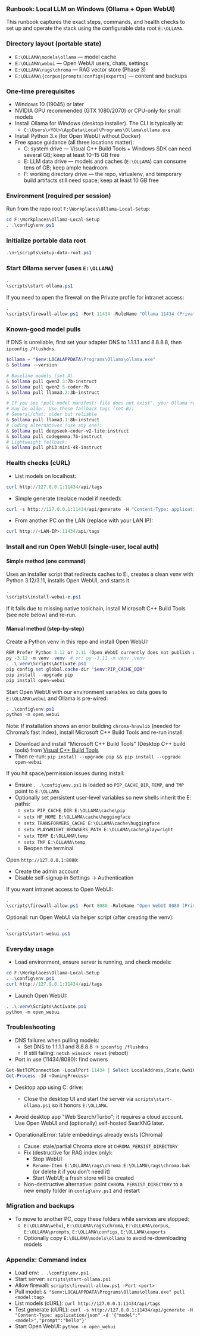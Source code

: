 ### Runbook: Local LLM on Windows (Ollama + Open WebUI)

This runbook captures the exact steps, commands, and health checks to set up and operate the stack using the configurable data root `E:\OLLAMA`.

### Directory layout (portable state)
- `E:\OLLAMA\models\ollama` — model cache
- `E:\OLLAMA\webui` — Open WebUI users, chats, settings
- `E:\OLLAMA\rags\chroma` — RAG vector store (Phase 3)
- `E:\OLLAMA\{corpus|prompts|configs|exports}` — content and backups

### One-time prerequisites
- Windows 10 (19045) or later
- NVIDIA GPU recommended (GTX 1080/2070) or CPU-only for small models
- Install Ollama for Windows (desktop installer). The CLI is typically at:
  - `C:\Users\<YOU>\AppData\Local\Programs\Ollama\ollama.exe`
- Install Python 3.x (for Open WebUI without Docker)
 - Free space guidance (all three locations matter):
   - C: system drive — Visual C++ Build Tools + Windows SDK can need several GB; keep at least 10–15 GB free
   - E: LLM data drive — models and caches (`E:\OLLAMA`) can consume tens of GB; keep ample headroom
   - F: working directory drive — the repo, virtualenv, and temporary build artifacts still need space; keep at least 10 GB free

### Environment (required per session)
Run from the repo root `F:\Workplaces\Ollama-Local-Setup`:

```powershell
cd F:\Workplaces\Ollama-Local-Setup
. .\config\env.ps1
```

### Initialize portable data root
```powershell
.\n+\scripts\setup-data-root.ps1
```

### Start Ollama server (uses `E:\OLLAMA`)
```powershell
.
\scripts\start-ollama.ps1
```

If you need to open the firewall on the Private profile for intranet access:
```powershell
.
\scripts\firewall-allow.ps1 -Port 11434 -RuleName "Ollama 11434 (Private)"
```

### Known-good model pulls
If DNS is unreliable, first set your adapter DNS to 1.1.1.1 and 8.8.8.8, then `ipconfig /flushdns`.

```powershell
$ollama = "$env:LOCALAPPDATA\Programs\Ollama\ollama.exe"
& $ollama --version

# Baseline models (set A)
& $ollama pull qwen2.5:7b-instruct
& $ollama pull qwen2.5-coder:7b
& $ollama pull llama3.2:3b-instruct

# If you see "pull model manifest: file does not exist", your Ollama registry
# may be older. Use these fallback tags (set B):
# General/chat: older but reliable
& $ollama pull llama3.1:8b-instruct
# Coding alternatives (use any one):
& $ollama pull deepseek-coder-v2-lite:instruct
& $ollama pull codegemma:7b-instruct
# Lightweight fallback:
& $ollama pull phi3:mini-4k-instruct
```

### Health checks (cURL)
- List models on localhost:
```powershell
curl http://127.0.0.1:11434/api/tags
```
- Simple generate (replace model if needed):
```powershell
curl -s http://127.0.0.1:11434/api/generate -H "Content-Type: application/json" -d '{"model":"qwen2.5:7b-instruct","prompt":"hello"}'
```
- From another PC on the LAN (replace with your LAN IP):
```powershell
curl http://<LAN-IP>:11434/api/tags
```

### Install and run Open WebUI (single-user, local auth)

#### Simple method (one command)
Uses an installer script that redirects caches to E:, creates a clean venv with Python 3.12/3.11, installs Open WebUI, and starts it.
```powershell
.
\scripts\install-webui-e.ps1
```
If it fails due to missing native toolchain, install Microsoft C++ Build Tools (see note below) and re-run.

#### Manual method (step-by-step)
Create a Python venv in this repo and install Open WebUI:
```powershell
REM Prefer Python 3.12 or 3.11 (Open WebUI currently does not publish wheels for 3.13)
py -3.12 -m venv .venv  # or: py -3.11 -m venv .venv
. .\.venv\Scripts\Activate.ps1
pip config set global.cache-dir "$env:PIP_CACHE_DIR"
pip install --upgrade pip
pip install open-webui
```
Start Open WebUI with our environment variables so data goes to `E:\OLLAMA\webui` and Ollama is pre-wired:
```powershell
. .\config\env.ps1
python -m open_webui
```
Note: If installation shows an error building `chroma-hnswlib` (needed for Chroma’s fast index), install Microsoft C++ Build Tools and re-run install:
- Download and install “Microsoft C++ Build Tools” (Desktop C++ build tools) from [Visual C++ Build Tools](https://visualstudio.microsoft.com/visual-cpp-build-tools/)
- Then re-run: `pip install --upgrade pip && pip install --upgrade open-webui`

If you hit space/permission issues during install:
- Ensure `. .\config\env.ps1` is loaded so `PIP_CACHE_DIR`, `TEMP`, and `TMP` point to `E:\OLLAMA`
- Optionally set persistent user-level variables so new shells inherit the E: paths:
  - `setx PIP_CACHE_DIR E:\OLLAMA\cache\pip`
  - `setx HF_HOME E:\OLLAMA\cache\huggingface`
  - `setx TRANSFORMERS_CACHE E:\OLLAMA\cache\huggingface`
  - `setx PLAYWRIGHT_BROWSERS_PATH E:\OLLAMA\cache\playwright`
  - `setx TEMP E:\OLLAMA\temp`
  - `setx TMP E:\OLLAMA\temp`
  - Reopen the terminal

Open `http://127.0.0.1:8080`:
- Create the admin account
- Disable self-signup in Settings → Authentication

If you want intranet access to Open WebUI:
```powershell
.
\scripts\firewall-allow.ps1 -Port 8080 -RuleName "Open WebUI 8080 (Private)"
```

Optional: run Open WebUI via helper script (after creating the venv):
```powershell
.
\scripts\start-webui.ps1
```

### Everyday usage
- Load environment, ensure server is running, and check models:
```powershell
cd F:\Workplaces\Ollama-Local-Setup
. .\config\env.ps1
curl http://127.0.0.1:11434/api/tags
```
- Launch Open WebUI:
```powershell
. .\.venv\Scripts\Activate.ps1
python -m open_webui
```

### Troubleshooting
- DNS failures when pulling models:
  - Set DNS to 1.1.1.1 and 8.8.8.8 → `ipconfig /flushdns`
  - If still failing: `netsh winsock reset` (reboot)
- Port in use (11434/8080): find owners
```powershell
Get-NetTCPConnection -LocalPort 11434 | Select LocalAddress,State,OwningProcess
Get-Process -Id <OwningProcess>
```
- Desktop app using C: drive:
  - Close the desktop UI and start the server via `scripts\start-ollama.ps1` so it honors `E:\OLLAMA`.
- Avoid desktop app "Web Search/Turbo"; it requires a cloud account. Use Open WebUI and (optionally) self-hosted SearXNG later.

- OperationalError: table embeddings already exists (Chroma)
  - Cause: stale/partial Chroma store at `CHROMA_PERSIST_DIRECTORY`
  - Fix (destructive for RAG index only):
    - Stop WebUI
    - `Rename-Item E:\OLLAMA\rags\chroma E:\OLLAMA\rags\chroma.bak` (or delete it if you don’t need it)
    - Start WebUI; a fresh store will be created
  - Non-destructive alternative: point `CHROMA_PERSIST_DIRECTORY` to a new empty folder in `config\env.ps1` and restart

### Migration and backups
- To move to another PC, copy these folders while services are stopped:
  - `E:\OLLAMA\webui`, `E:\OLLAMA\rags\chroma`, `E:\OLLAMA\corpus`, `E:\OLLAMA\prompts`, `E:\OLLAMA\configs`, `E:\OLLAMA\exports`
  - Optionally copy `E:\OLLAMA\models\ollama` to avoid re-downloading models

### Appendix: Command index
- Load env: `. .\config\env.ps1`
- Start server: `scripts\start-ollama.ps1`
- Allow firewall: `scripts\firewall-allow.ps1 -Port <port>`
- Pull model: `& "$env:LOCALAPPDATA\Programs\Ollama\ollama.exe" pull <model:tag>`
- List models (cURL): `curl http://127.0.0.1:11434/api/tags`
- Test generate (cURL): `curl -s http://127.0.0.1:11434/api/generate -H "Content-Type: application/json" -d '{"model":"<model>","prompt":"hello"}'`
- Start Open WebUI: `python -m open_webui`

